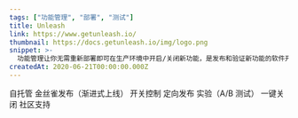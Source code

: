 ```yaml
---
tags: ["功能管理", "部署", "测试"]
title: Unleash
link: https://www.getunleash.io/
thumbnail: https://docs.getunleash.io/img/logo.png
snippet: >-
  功能管理让你无需重新部署即可在生产环境中开启/关闭新功能，是发布和验证新功能的软件开发最佳实践。
createdAt: 2020-06-21T00:00:00.000Z
---
```

自托管
金丝雀发布（渐进式上线）
开关控制
定向发布
实验（A/B 测试）
一键关闭
社区支持